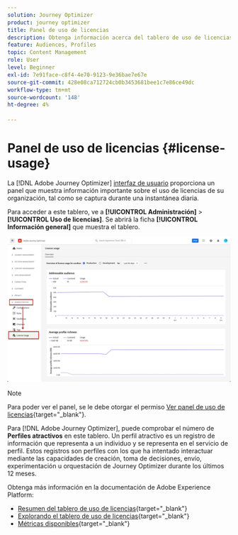 ```yaml
---
solution: Journey Optimizer
product: journey optimizer
title: Panel de uso de licencias
description: Obtenga información acerca del tablero de uso de licencias de Journey Optimizer
feature: Audiences, Profiles
topic: Content Management
role: User
level: Beginner
exl-id: 7e91face-c8f4-4e70-9123-9e36bae7e67e
source-git-commit: 428e08ca712724cb0b3453681bee1c7e86ce49dc
workflow-type: tm+mt
source-wordcount: '148'
ht-degree: 4%

---
```


# Panel de uso de licencias {#license-usage}

La [!DNL Adobe Journey Optimizer] [interfaz de usuario](../start/user-interface.md) proporciona un panel que muestra información importante sobre el uso de licencias de su organización, tal como se captura durante una instantánea diaria.

Para acceder a este tablero, ve a **[!UICONTROL Administración]** > **[!UICONTROL Uso de licencias]**. Se abrirá la ficha **[!UICONTROL Información general]** que muestra el tablero.

![](assets/license-usage-dashboard.png)

>[!NOTE]
>
>Para poder ver el panel, se le debe otorgar el permiso [Ver panel de uso de licencias](https://experienceleague.adobe.com/docs/experience-platform/dashboards/permissions.html?lang=es#available-permissions){target="_blank"}.

Para [!DNL Adobe Journey Optimizer], puede comprobar el número de **Perfiles atractivos** en este tablero. Un perfil atractivo es un registro de información que representa a un individuo y se representa en el servicio de perfil. Estos registros son perfiles con los que ha intentado interactuar mediante las capacidades de creación, toma de decisiones, envío, experimentación u orquestación de Journey Optimizer durante los últimos 12 meses.

Obtenga más información en la documentación de Adobe Experience Platform:

* [Resumen del tablero de uso de licencias](https://experienceleague.adobe.com/docs/experience-platform/dashboards/guides/license-usage.html?lang=es){target="_blank"}
* [Explorando el tablero de uso de licencias](https://experienceleague.adobe.com/docs/experience-platform/dashboards/guides/license-usage.html?lang=es#exploring-the-license-usage-dashboard){target="_blank"}
* [Métricas disponibles](https://experienceleague.adobe.com/docs/experience-platform/dashboards/guides/license-usage.html?lang=es#available-metrics){target="_blank"}

